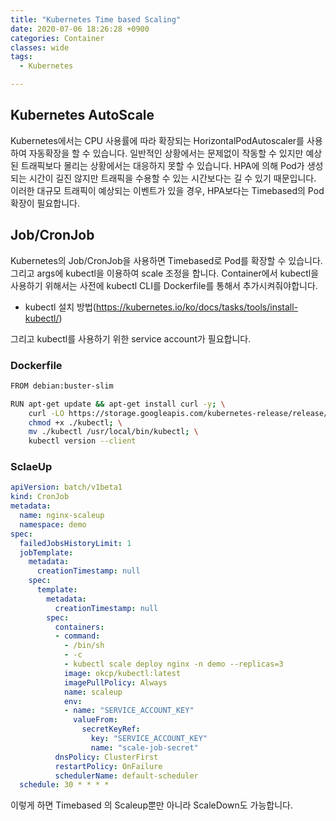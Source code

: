 ```yaml
---
title: "Kubernetes Time based Scaling"
date: 2020-07-06 18:26:28 +0900
categories: Container
classes: wide
tags:
  - Kubernetes

---
```

## Kubernetes AutoScale
Kubernetes에서는 CPU 사용률에 따라 확장되는 HorizontalPodAutoscaler를 사용하여 자동확장을 할 수 있습니다.
일반적인 상황에서는 문제없이 작동할 수 있지만 예상된 트래픽보다 몰리는 상황에서는 대응하지 못할 수 있습니다.
HPA에 의해 Pod가 생성되는 시간이 길진 않지만 트래픽을 수용할 수 있는 시간보다는 길 수 있기 때문입니다.
이러한 대규모 트래픽이 예상되는 이벤트가 있을 경우, HPA보다는 Timebased의 Pod 확장이 필요합니다.


## Job/CronJob
Kubernetes의 Job/CronJob을 사용하면 Timebased로 Pod를 확장할 수 있습니다.
그리고 args에 kubectl을 이용하여 scale 조정을 합니다.
Container에서 kubectl을 사용하기 위해서는 사전에 kubectl CLI를 Dockerfile를 통해서 추가시켜줘야합니다.

  * kubectl 설치 방법(https://kubernetes.io/ko/docs/tasks/tools/install-kubectl/)

그리고 kubectl를 사용하기 위한 service account가 필요합니다.

### Dockerfile
```bash
FROM debian:buster-slim

RUN apt-get update && apt-get install curl -y; \
    curl -LO https://storage.googleapis.com/kubernetes-release/release/v1.16.0/bin/linux/amd64/kubectl; \
    chmod +x ./kubectl; \
    mv ./kubectl /usr/local/bin/kubectl; \
    kubectl version --client

```

### SclaeUp
```yaml
apiVersion: batch/v1beta1
kind: CronJob
metadata:
  name: nginx-scaleup
  namespace: demo
spec:
  failedJobsHistoryLimit: 1
  jobTemplate:
    metadata:
      creationTimestamp: null
    spec:
      template:
        metadata:
          creationTimestamp: null
        spec:
          containers:
          - command:
            - /bin/sh
            - -c
            - kubectl scale deploy nginx -n demo --replicas=3
            image: okcp/kubectl:latest
            imagePullPolicy: Always
            name: scaleup
            env:
            - name: "SERVICE_ACCOUNT_KEY"
              valueFrom:
                secretKeyRef:
                  key: "SERVICE_ACCOUNT_KEY"
                  name: "scale-job-secret"
          dnsPolicy: ClusterFirst
          restartPolicy: OnFailure
          schedulerName: default-scheduler
  schedule: 30 * * * *

```
이렇게 하면 Timebased 의 Scaleup뿐만 아니라 ScaleDown도 가능합니다.
